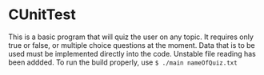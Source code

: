 # CUnitTest

This is a basic program that will quiz the user on any topic. It requires only true or false, or multiple choice questions at the moment. Data that is to be used must be implemented directly into the code. Unstable file reading has been addded. 
To run the build properly, use `$ ./main nameOfQuiz.txt`
